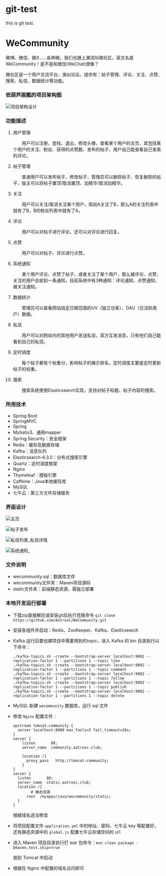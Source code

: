 # git-test
this is git test.
# WeCommunity
微博、微信、微X......各种微，我们也跟上潮流叫微社区，英文名是 WeCommunity！是不是和微信(WeChat)很像？

微社区是一个用户交流平台，类似论坛，提供有：帖子管理、评论、关注、点赞、搜索、私信、数据统计等功能。

### 依葫芦画瓢的项目架构图

![项目架构设计](https://i.loli.net/2020/07/01/umXATrRW2PCLhEI.png)

### 功能描述

1. 用户管理

   &emsp;&emsp;用户可以注册、登陆、退出，修改头像，查看某个用户的主页，其包括某个用户的关注、粉丝、获得的点赞数、发布的帖子，用户自己能查看自己发表的评论。

2. 帖子管理

   &emsp;&emsp;普通用户可以发布帖子、修改帖子，管理员可以删除帖子、恢复删除的帖子，版主可以将帖子置顶/取消置顶、加精华/取消加精华。

3. 关注

   &emsp;&emsp;用户可以关注/取消关注某个用户，假如A关注了B，那么A的关注列表中就有了B，B的粉丝列表中就有了A。

4. 评论

   &emsp;&emsp;用户可以对帖子进行评论，还可以对评论进行回复。

5. 点赞

   &emsp;&emsp;用户可以对帖子、评论进行点赞。

6. 系统通知

   &emsp;&emsp;某个用户评论、点赞了帖子，或者关注了某个用户，那么被评论、点赞、关注的用户会收到一条通知。目前系统中有3种通知：评论通知、点赞通知、被关注通知。

7. 数据统计

   &emsp;&emsp;管理员可以查看网站指定日期范围的UV（独立访客）、DAU（日活跃用户）数据。

8. 私信

   &emsp;&emsp;用户可以对网站内的其他用户发送私信，双方互发消息，只有他们自己能看到自己的私信。

9. 定时调度

   &emsp;&emsp;每个帖子都有个权重分，影响帖子的展示排名，定时调度主要是定时更新帖子的权重。

10. 搜索

    &emsp;&emsp;搜索系统使用Elasticsearch实现，支持对帖子标题、帖子内容的搜索。



### 所用技术

- Spring Boot
- SpringMVC
- Spring
- Mybatis3、通用mapper
- Spring Security：安全框架
- Redis：缓存及数据存储
- Kafka：消息队列
- Elasticsearch-6.3.0：分布式搜索引擎
- Quartz：定时调度框架
- Nginx
- Thymeleaf：模板引擎
- Caffeine：Java本地缓存库
- MySQL
- 七牛云：第三方文件存储服务



### 界面设计

![主页](https://i.loli.net/2020/07/01/VbQYPd9wvWzxjy8.jpg)

![帖子发布](https://i.loli.net/2020/07/01/ANeDU75GaMB36ZT.jpg)

![私信列表_私信详情](https://i.loli.net/2020/07/01/p6HQtoPlJXNGdwz.jpg)

![系统通知_](https://i.loli.net/2020/07/01/mbvtnlCgZyYWqLS.jpg)



### 文件说明

- wecommunity.sql：数据库文件
- wecommunity文件夹：Maven项目源码
- static文件夹：前端静态资源，需独立部署



### 本地开发运行部署

- 下载zip直接解压或安装git后执行克隆命令 `git clone https://github.com/AatroxC/WeCommunity.git`

- 安装各组件并启动：Redis、ZooKeeper、Kafka、Elasticsearch

- Kafka 运行后要创建项目中需要用到的topic，进入 Kafka 的 bin 目录执行以下命令：

  ```shell
  ./kafka-topics.sh -create --bootstrap-server localhost:9092 --replication-factor 1 --partitions 1 --topic like
  ./kafka-topics.sh -create --bootstrap-server localhost:9092 --replication-factor 1 --partitions 1 --topic comment
  ./kafka-topics.sh -create --bootstrap-server localhost:9092 --replication-factor 1 --partitions 1 --topic follow
  ./kafka-topics.sh -create --bootstrap-server localhost:9092 --replication-factor 1 --partitions 1 --topic publish
  ./kafka-topics.sh -create --bootstrap-server localhost:9092 --replication-factor 1 --partitions 1 --topic delete
  ```

- MySQL 新建 `wecommunity` 数据库，运行 sql 文件

- 修改 `Nginx` 配置文件：

  ```nginx
  upstream tomcat-community {
  	server localhost:8080 max_fails=5 fail_timeout=20s;
  }
  server {
      listen       80;
      server_name  community.aatroxc.club;
  
      location /{
  		proxy_pass   http://tomcat-community;
      }
  }
  server {
  	listen       80;
  	server_name  static.aatroxc.club;
  	location /{
          # 静态资源
  		root  /myapps/java/wecommunity/static;
  	}
  }
  ```

  根据域名适当修改

- 将项目配置文件 `application.yml` 中的地址、密码、七牛云 key 等配置好，还有静态资源中的 `global.js` 配置七牛云存储空间的 url

- 进入 Maven 项目目录执行打 war 包命令：`mvn clean package -Dmaven.test.skip=true`

  放到 Tomcat 中启动

- 根据在 Nginx 中配置的域名访问即可
